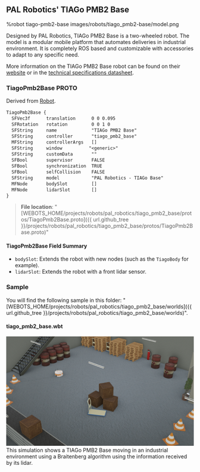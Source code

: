 ## PAL Robotics' TIAGo PMB2 Base

%robot tiago-pmb2-base images/robots/tiago_pmb2-base/model.png

Designed by PAL Robotics, TIAGo PMB2 Base is a two-wheeled robot.
The model is a modular mobile platform that automates deliveries in industrial environment.
It is completely ROS based and customizable with accessories to adapt to any specific need.

More information on the TIAGo PMB2 Base robot can be found on their [website](http://pal-robotics.com/robots/tiago-base/) or in the [technical specifications datasheet](https://pal-robotics.com/wp-content/uploads/2021/10/Datasheet_TIAGo-Base-2021.pdf).

### TiagoPmb2Base PROTO

Derived from [Robot](../reference/robot.md).

```
TiagoPmb2Base {
  SFVec3f      translation      0 0 0.095
  SFRotation   rotation         0 0 1 0
  SFString     name             "TIAGo PMB2 Base"
  SFString     controller       "tiago_pmb2_base"
  MFString     controllerArgs   []
  SFString     window          "<generic>"
  SFString     customData       ""
  SFBool       supervisor       FALSE
  SFBool       synchronization  TRUE
  SFBool       selfCollision    FALSE
  SFString     model            "PAL Robotics - TIAGo Base"
  MFNode       bodySlot         []
  MFNode       lidarSlot        []
}
```

> **File location**: "[WEBOTS\_HOME/projects/robots/pal\_robotics/tiago\_pmb2\_base/protos/TiagoPmb2Base.proto]({{ url.github_tree }}/projects/robots/pal_robotics/tiago_pmb2_base/protos/TiagoPmb2Base.proto)"

#### TiagoPmb2Base Field Summary

- `bodySlot`:  Extends the robot with new nodes (such as the `TiagoBody` for example).
- `lidarSlot`: Extends the robot with a front lidar sensor.

### Sample

You will find the following sample in this folder: "[WEBOTS\_HOME/projects/robots/pal\_robotics/tiago\_pmb2\_base/worlds]({{ url.github_tree }}/projects/robots/pal_robotics/tiago_pmb2_base/worlds)".

#### tiago\_pmb2\_base.wbt

![tiago_pmb2_base.wbt.png](images/robots/tiago_pmb2_base/tiago_pmb2_base.wbt.png) This simulation shows a TIAGo PMB2 Base moving in an industrial environment using a Braitenberg algorithm using the information received by its lidar.
